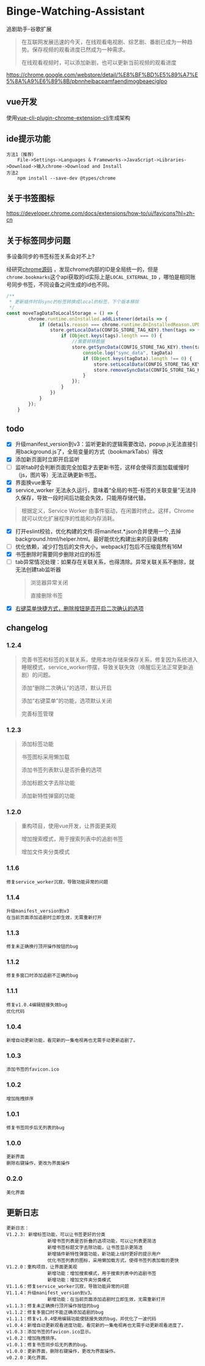 # Binge-Watching-Assistant

追剧助手-谷歌扩展

> 在互联网发展迅速的今天，在线观看电视剧、综艺剧、番剧已成为一种趋势。保存视频的观看进度已然成为一种需求。
>
> 在线观看视频时，可以添加新剧，也可以更新当前视频的观看进度

https://chrome.google.com/webstore/detail/%E8%BF%BD%E5%89%A7%E5%8A%A9%E6%89%8B/pbnnheibacpamfaendimogbeaeciglpo

## vue开发

使用[vue-cli-plugin-chrome-extension-cli](https://github.com/sanyu1225/vue-cli-plugin-chrome-extension-cli)生成架构

## ide提示功能

    方法1（推荐） 
        File->Settings->Languages & Frameworks->JavaScript->Libraries->Download->输入chrome->Download and Install
    方法2
        npm install --save-dev @types/chrome

## 关于书签图标

https://developer.chrome.com/docs/extensions/how-to/ui/favicons?hl=zh-cn

## 关于标签同步问题

多设备同步的书签标签关系会对不上?

经研究[chrome源码](https://source.chromium.org/chromium/chromium/src/+/main:components/sync_bookmarks/bookmark_data_type_processor.cc;l=765)
，发现chrome内部的ID是全局统一的，但是`chrome.bookmarks`这个api获取的id实际上是`LOCAL_EXTERNAL_ID`
，哪怕是相同账号同步书签，不同设备之间生成的id也不同。

```javascript
/**
 * 更新插件时将sync的标签转换成local的标签，下个版本移除
 */
const moveTagDataToLocalStorage = () => {
        chrome.runtime.onInstalled.addListener(details => {
            if (details.reason === chrome.runtime.OnInstalledReason.UPDATE && details.previousVersion === '1.2.4') {
                store.getLocalData(CONFIG_STORE_TAG_KEY).then(tags => {
                    if (Object.keys(tags).length === 0) {
                        //需要转移数据
                        store.getSyncData(CONFIG_STORE_TAG_KEY).then(tagData => {
                            console.log("sync_data", tagData)
                            if (Object.keys(tagData).length !== 0) {
                                store.setLocalData(CONFIG_STORE_TAG_KEY, tagData);
                                store.removeSyncData(CONFIG_STORE_TAG_KEY);
                            }
                        });
                    }
                })
            }
        });
    }
```

## todo

- [x] 升级manifest_version到v3：监听更新的逻辑需要改动，popup.js无法直接引用background.js了，全局变量的方式（bookmarkTabs）得改
- [x] 添加新页面时立即开启监听
- [ ] 监听tab时会判断页面完全加载才去更新书签，这样会使得页面加载缓慢时（js，图片等）无法正确更新书签。
- [x] 界面换vue重写
- [x] service_worker 无法永久运行，意味着“全局的书签-标签的关联变量”无法持久保存，导致一段时间后功能会失效，只能用存储代替。

> 根据定义，Service Worker 由事件驱动，在闲置时终止。这样，Chrome 就可以优化扩展程序的性能和内存消耗。

- [x] 打开eslint校验，优化构建的文件:将manifest.*.json合并使用一个,去掉background.html/helper.html。最好能优化构建出来的目录结构
- [ ] 优化依赖，减少打包后的文件大小，webpack打包后不压缩竟然有16M
- [x] 书签删除时需要同步删除对应的标签
- [ ] tab异常情况处理：如果存在关联关系，也得清除。异常关联关系不删除，就无法创建tab监听器
  > 浏览器异常关闭
  >
  > 直接删除书签
- [x] [右键菜单快捷方式，删除按钮是否开启二次确认的选项](issues/2)

## changelog

### 1.2.4

> 完善书签和标签的关联关系，使用本地存储来保存关系，修复因为系统进入睡眠模式，service_worker停摆，导致关联失效（唤醒后无法正常更新追剧）的问题。
>
> 添加“删除二次确认”的选项，默认开启
>
> 添加“右键菜单”的功能，选项默认关闭
>
> 完善标签管理

### 1.2.3

> 添加标签功能
>
> 书签图标采用懒加载
>
> 添加书签列表默认是否折叠的选项
>
> 添加标题文字去除功能
>
> 添加新特性弹窗的功能

### 1.2.0

> 重构项目，使用vue开发，让界面更美观
>
> 增加搜索模式，用于搜索列表中的追剧书签
>
> 增加文件夹分类模式

### 1.1.6

    修复service_worker沉寂，导致功能异常的问题

### 1.1.4

    升级manifest_version到v3
    在当前页面添加追剧时立即生效，无需重新打开

### 1.1.3

    修复未正确换行顶开操作按钮的bug

### 1.1.2

    修复多窗口时添加追剧不正确的bug

### 1.1.1

    修复v1.0.4编辑链接失效bug
    优化代码

### 1.0.4

    新增自动更新功能，看完新的一集电视再也无需手动更新追剧了。

### 1.0.3

    添加书签的favicon.ico

### 1.0.2

    增加拖拽排序

### 1.0.1

    修复书签同步后无列表的bug

### 1.0.0

    更新界面
    删除右键操作，更改为界面操作

### 0.2.0

    美化界面

## 更新日志

```text
更新日志：
V1.2.3: 新增标签功能，可以让书签更好的分类
               新增书签列表是否折叠的选项功能，可以让列表更简洁
               新增书签标题文字去除功能，让书签显示更简洁
               新增插件新特性弹窗功能，新功能上线时更好的提示用户
               优化书签列表的图标，采用懒加载方式，使得书签列表加载的更快
V1.2.0：重构项目，让界面更美观
               新增功能：增加搜索模式，用于搜索列表中的追剧书签
               新增功能：增加文件夹分类模式
V1.1.6：修复service_worker沉寂，导致功能异常的问题
V1.1.4：升级manifest_version到v3。
               新增功能：在当前页面添加追剧时立即生效，无需重新打开
v1.1.3：修复未正确换行顶开操作按钮的bug
v1.1.2：修复多窗口时不能正确添加追剧的bug
v1.1.1：修复v1.0.4使用编辑功能使链接失效的bug，并优化了一波代码
v1.0.4：新增自动更新观看进度功能，看完新的一集电视再也无需手动更新观看进度了。
v1.0.3：添加书签的favicon.ico显示。
v1.0.2：增加拖拽排序。
v1.0.1：修复书签同步后无列表的bug。
v1.0.0：更新界面，删除右键操作，更改为界面操作。
v0.2.0：美化界面。
```
